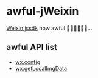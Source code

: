 # awful-jWeixin

[Weixin jssdk](https://mp.weixin.qq.com/wiki?t=resource/res_main&id=mp1421141115) how awful 💢💢💢😡😡😡...

## awful API list

- [wx.config](./api/config.md)
- [wx.getLocalImgData](./api/getLocalImgData.md)
